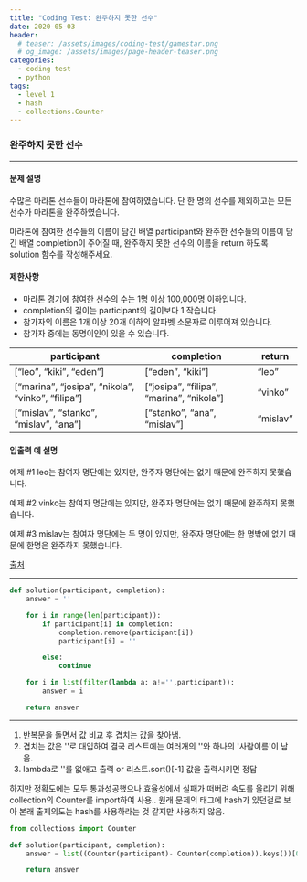 ```yaml
---
title: "Coding Test: 완주하지 못한 선수"
date: 2020-05-03
header:
  # teaser: /assets/images/coding-test/gamestar.png
  # og_image: /assets/images/page-header-teaser.png
categories:
  - coding test
  - python
tags:
  - level 1
  - hash
  - collections.Counter
---
```


### 완주하지 못한 선수

---

#### 문제 설명

수많은 마라톤 선수들이 마라톤에 참여하였습니다. 단 한 명의 선수를 제외하고는 모든 선수가 마라톤을 완주하였습니다.

마라톤에 참여한 선수들의 이름이 담긴 배열 participant와 완주한 선수들의 이름이 담긴 배열 completion이 주어질 때, 완주하지 못한 선수의 이름을 return 하도록 solution 함수를 작성해주세요.

#### 제한사항

- 마라톤 경기에 참여한 선수의 수는 1명 이상 100,000명 이하입니다.
- completion의 길이는 participant의 길이보다 1 작습니다.
- 참가자의 이름은 1개 이상 20개 이하의 알파벳 소문자로 이루어져 있습니다.
- 참가자 중에는 동명이인이 있을 수 있습니다.

<table class="table">
        <thead><tr>
<th>participant</th>
<th>completion</th>
<th>return</th>
</tr>
</thead>
        <tbody><tr>
<td>[<q>leo</q>, <q>kiki</q>, <q>eden</q>]</td>
<td>[<q>eden</q>, <q>kiki</q>]</td>
<td><q>leo</q></td>
</tr>
<tr>
<td>[<q>marina</q>, <q>josipa</q>, <q>nikola</q>, <q>vinko</q>, <q>filipa</q>]</td>
<td>[<q>josipa</q>, <q>filipa</q>, <q>marina</q>, <q>nikola</q>]</td>
<td><q>vinko</q></td>
</tr>
<tr>
<td>[<q>mislav</q>, <q>stanko</q>, <q>mislav</q>, <q>ana</q>]</td>
<td>[<q>stanko</q>, <q>ana</q>, <q>mislav</q>]</td>
<td><q>mislav</q></td>
</tr>
</tbody>
      </table>


#### 입출력 예 설명

예제 #1
leo는 참여자 명단에는 있지만, 완주자 명단에는 없기 때문에 완주하지 못했습니다.

예제 #2
vinko는 참여자 명단에는 있지만, 완주자 명단에는 없기 때문에 완주하지 못했습니다.

예제 #3
mislav는 참여자 명단에는 두 명이 있지만, 완주자 명단에는 한 명밖에 없기 때문에 한명은 완주하지 못했습니다.

[출처](https://hsin.hr/coci/archive/2014_2015/contest2_tasks.pdf)

---

```python
def solution(participant, completion):
    answer = ''

    for i in range(len(participant)):    
        if participant[i] in completion:
            completion.remove(participant[i])
            participant[i] = ''

        else:
            continue

    for i in list(filter(lambda a: a!='',participant)):
        answer = i        

    return answer
```

---
1. 반복문을 돌면서 값 비교 후 겹치는 값을 찾아냄.
2. 겹치는 값은 ''로 대입하여 결국 리스트에는 여러개의 ''와 하나의 '사람이름'이 남음.
3. lambda로 ''를 없애고 출력 or 리스트.sort()[-1] 값을 출력시키면 정답

하지만 정확도에는 모두 통과성공했으나 효율성에서 실패가 떠버려 속도를 올리기 위해 collection의 Counter를 import하여 사용.. 원래 문제의 태그에 hash가 있던걸로 보아 본래 출제의도는 hash를 사용하라는 것 같지만 사용하지 않음.


```python
from collections import Counter

def solution(participant, completion):
    answer = list((Counter(participant)- Counter(completion)).keys())[0]

    return answer
```
